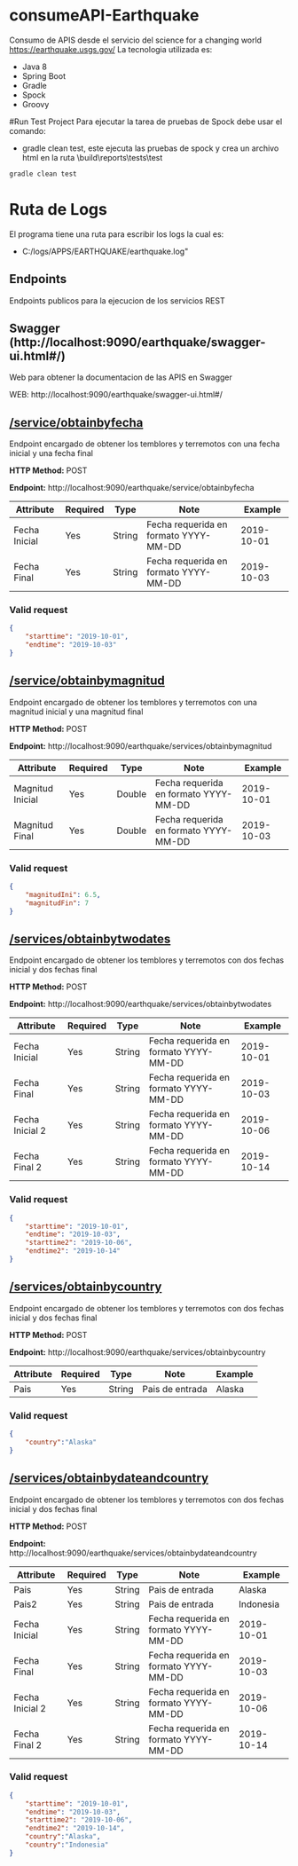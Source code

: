 # consumeAPI-Earthquake
Consumo de APIS desde el servicio del science for a changing world https://earthquake.usgs.gov/
La tecnologia utilizada es:
* Java 8
* Spring Boot
* Gradle 
* Spock
* Groovy

#Run Test Project
Para ejecutar la tarea de pruebas de Spock debe usar el comando:
* gradle clean test, este ejecuta las pruebas de spock y crea un archivo html en la ruta \build\reports\tests\test
 ```bash
 gradle clean test
 ```
 
# Ruta de Logs
El programa tiene una ruta para escribir los logs la cual es: 
* C:/logs/APPS/EARTHQUAKE/earthquake.log"

## Endpoints
Endpoints publicos para la ejecucion de los servicios REST

## Swagger (http://localhost:9090/earthquake/swagger-ui.html#/)
Web para obtener la documentacion de las APIS en Swagger

WEB: http://localhost:9090/earthquake/swagger-ui.html#/



## [/service/obtainbyfecha](http://localhost:9090/earthquake/service/obtainbyfecha)

Endpoint encargado de obtener los temblores y terremotos con una fecha inicial y una fecha final

**HTTP Method:** POST

**Endpoint:** http://localhost:9090/earthquake/service/obtainbyfecha

| Attribute | Required |Type | Note | Example |
------------|----------|-----|------|--------|
| Fecha Inicial  | Yes | String | Fecha requerida en formato YYYY-MM-DD |2019-10-01 |
| Fecha Final | Yes | String | Fecha requerida en formato YYYY-MM-DD | 2019-10-03 |

### Valid request
```json
{
	"starttime": "2019-10-01",
	"endtime": "2019-10-03"
}
```

## [/service/obtainbymagnitud](http://localhost:9090/earthquake/services/obtainbymagnitud)

Endpoint encargado de obtener los temblores y terremotos con una magnitud inicial y una magnitud final

**HTTP Method:** POST

**Endpoint:** http://localhost:9090/earthquake/services/obtainbymagnitud

| Attribute | Required |Type | Note | Example |
------------|----------|-----|------|--------|
| Magnitud Inicial  | Yes | Double | Fecha requerida en formato YYYY-MM-DD |2019-10-01 |
| Magnitud Final | Yes | Double | Fecha requerida en formato YYYY-MM-DD | 2019-10-03 |

### Valid request
```json
{
	"magnitudIni": 6.5,
	"magnitudFin": 7
}
```

## [/services/obtainbytwodates](http://localhost:9090/earthquake/services/obtainbytwodates)

Endpoint encargado de obtener los temblores y terremotos con dos fechas inicial y dos fechas final

**HTTP Method:** POST

**Endpoint:** http://localhost:9090/earthquake/services/obtainbytwodates

| Attribute | Required |Type | Note | Example |
------------|----------|-----|------|--------|
| Fecha Inicial  | Yes | String | Fecha requerida en formato YYYY-MM-DD |2019-10-01 |
| Fecha Final | Yes | String | Fecha requerida en formato YYYY-MM-DD | 2019-10-03 |
| Fecha Inicial 2 | Yes | String | Fecha requerida en formato YYYY-MM-DD |2019-10-06 |
| Fecha Final 2 | Yes | String | Fecha requerida en formato YYYY-MM-DD | 2019-10-14 |

### Valid request
```json
{
	"starttime": "2019-10-01",
	"endtime": "2019-10-03",
	"starttime2": "2019-10-06",
	"endtime2": "2019-10-14"
}
```

## [/services/obtainbycountry](http://localhost:9090/earthquake/services/obtainbycountry)

Endpoint encargado de obtener los temblores y terremotos con dos fechas inicial y dos fechas final

**HTTP Method:** POST

**Endpoint:** http://localhost:9090/earthquake/services/obtainbycountry

| Attribute | Required |Type | Note | Example |
------------|----------|-----|------|--------|
| Pais  | Yes | String | Pais de entrada |Alaska |

### Valid request
```json
{
	"country":"Alaska"
}
```

## [/services/obtainbydateandcountry](http://localhost:9090/earthquake/services/obtainbydateandcountry)

Endpoint encargado de obtener los temblores y terremotos con dos fechas inicial y dos fechas final

**HTTP Method:** POST

**Endpoint:** http://localhost:9090/earthquake/services/obtainbydateandcountry

| Attribute | Required |Type | Note | Example |
------------|----------|-----|------|--------|
| Pais  | Yes | String | Pais de entrada |Alaska |
| Pais2  | Yes | String | Pais de entrada |Indonesia |
| Fecha Inicial  | Yes | String | Fecha requerida en formato YYYY-MM-DD |2019-10-01 |
| Fecha Final | Yes | String | Fecha requerida en formato YYYY-MM-DD | 2019-10-03 |
| Fecha Inicial 2 | Yes | String | Fecha requerida en formato YYYY-MM-DD |2019-10-06 |
| Fecha Final 2 | Yes | String | Fecha requerida en formato YYYY-MM-DD | 2019-10-14 |


### Valid request
```json
{
	"starttime": "2019-10-01",
	"endtime": "2019-10-03",
	"starttime2": "2019-10-06",
	"endtime2": "2019-10-14",
	"country":"Alaska",
	"country":"Indonesia"
}
```
